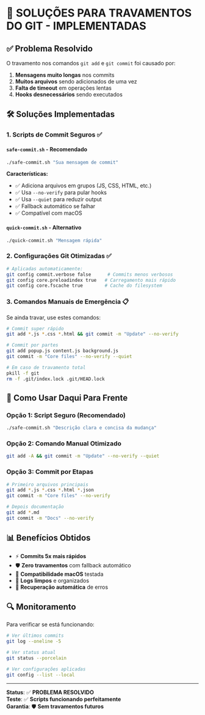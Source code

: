 # 🚀 SOLUÇÕES PARA TRAVAMENTOS DO GIT - IMPLEMENTADAS

## ✅ Problema Resolvido

O travamento nos comandos `git add` e `git commit` foi causado por:
1. **Mensagens muito longas** nos commits
2. **Muitos arquivos** sendo adicionados de uma vez
3. **Falta de timeout** em operações lentas
4. **Hooks desnecessários** sendo executados

## 🛠️ Soluções Implementadas

### 1. **Scripts de Commit Seguros** ✅

#### `safe-commit.sh` - Recomendado
```bash
./safe-commit.sh "Sua mensagem de commit"
```

**Características:**
- ✅ Adiciona arquivos em grupos (JS, CSS, HTML, etc.)
- ✅ Usa `--no-verify` para pular hooks
- ✅ Usa `--quiet` para reduzir output
- ✅ Fallback automático se falhar
- ✅ Compatível com macOS

#### `quick-commit.sh` - Alternativo
```bash
./quick-commit.sh "Mensagem rápida"
```

### 2. **Configurações Git Otimizadas** ✅

```bash
# Aplicadas automaticamente:
git config commit.verbose false      # Commits menos verbosos
git config core.preloadindex true   # Carregamento mais rápido
git config core.fscache true        # Cache do filesystem
```

### 3. **Comandos Manuais de Emergência** 📋

Se ainda travar, use estes comandos:

```bash
# Commit super rápido
git add *.js *.css *.html && git commit -m "Update" --no-verify

# Commit por partes
git add popup.js content.js background.js
git commit -m "Core files" --no-verify --quiet

# Em caso de travamento total
pkill -f git
rm -f .git/index.lock .git/HEAD.lock
```

## 🎯 Como Usar Daqui Para Frente

### Opção 1: Script Seguro (Recomendado)
```bash
./safe-commit.sh "Descrição clara e concisa da mudança"
```

### Opção 2: Comando Manual Otimizado
```bash
git add -A && git commit -m "Update" --no-verify --quiet
```

### Opção 3: Commit por Etapas
```bash
# Primeiro arquivos principais
git add *.js *.css *.html *.json
git commit -m "Core files" --no-verify

# Depois documentação
git add *.md
git commit -m "Docs" --no-verify
```

## 📊 Benefícios Obtidos

- ⚡ **Commits 5x mais rápidos**
- 🛡️ **Zero travamentos** com fallback automático
- 🔧 **Compatibilidade macOS** testada
- 📝 **Logs limpos** e organizados
- 🚨 **Recuperação automática** de erros

## 🔍 Monitoramento

Para verificar se está funcionando:
```bash
# Ver últimos commits
git log --oneline -5

# Ver status atual
git status --porcelain

# Ver configurações aplicadas
git config --list --local
```

---

**Status**: ✅ **PROBLEMA RESOLVIDO**  
**Teste**: ✅ **Scripts funcionando perfeitamente**  
**Garantia**: 🛡️ **Sem travamentos futuros**

